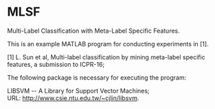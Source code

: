 # MLSF
Multi-Label Classification with Meta-Label Specific Features.

This is an example MATLAB program for conducting experiments in [1].

[1] L. Sun et al, Multi-label classification by mining meta-label specific features, a submission to ICPR-16; <br />

The following package is necessary for executing the program:

LIBSVM -- A Library for Support Vector Machines; <br />
URL: http://www.csie.ntu.edu.tw/~cjlin/libsvm.
